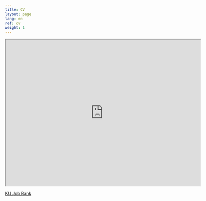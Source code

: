 ```yaml
---
title: CV
layout: page
lang: en
ref: cv
weight: 1
---
```


<iframe src="https://drive.google.com/open?id=1F3RDBWbKdsgixgMXEFFlH0ZbP49pW05X" width="640" height="480"></iframe>

[KU Job Bank](https://karriere.ku.dk/da/profiles/antonioortegajimenez)